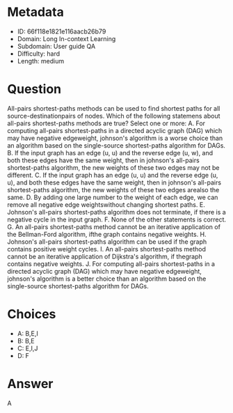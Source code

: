 # Metadata

- ID: 66f118e1821e116aacb26b79
- Domain: Long In-context Learning
- Subdomain: User guide QA
- Difficulty: hard
- Length: medium

# Question

All-pairs shortest-paths methods can be used to find shortest paths for all source-destinationpairs of nodes. Which of the following statemens about all-pairs shortest-paths methods are true?
Select one or more:
A. For computing all-pairs shortest-paths in a directed acyclic graph (DAG) which may have negative edgeweight, johnson's algorithm is a worse choice than an algorithm based on the single-source shortest-paths algorithm for DAGs.
B. lf the input graph has an edge (u, u) and the reverse edge (u, w), and both these edges have the same weight, then in johnson's all-pairs shortest-paths algorithm, the new weights of these two edges may not be different.
C. If the input graph has an edge (u, u) and the reverse edge (u, u), and both these edges have the same weight, then in johnson's all-pairs shortest-paths algorithm, the new weights of these two edges arealso the same.
D. By adding one large number to the weight of each edge, we can remove all negative edge weightswithout changing shortest paths.
E. Johnson's all-pairs shortest-paths algorithm does not terminate, if there is a negative cycle in the input graph.
F. None of the other statements is correct.
G. An all-pairs shortest-paths method cannot be an iterative application of the Bellman-Ford algorithm, ifthe graph contains negative weights.
H. Johnson's all-pairs shortest-paths algorithm can be used if the graph contains positive weight cycles.
I. An all-pairs shortest-paths method cannot be an iterative application of Dijkstra's algorithm, if thegraph contains negative weights.
J. For computing all-pairs shortest-paths in a directed acyclic graph (DAG) which may have negative edgeweight, johnson's algorithm is a better choice than an algorithm based on the single-source shortest-paths algorithm for DAGs.

# Choices

- A: B,E,I
- B: B,E
- C: E,I,J
- D: F

# Answer

A
